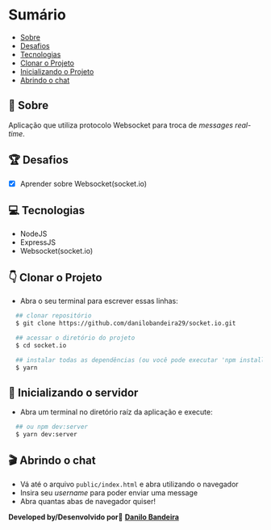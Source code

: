 # Sumário
- [Sobre](#-Sobre)
- [Desafios](#-Desafios)
- [Tecnologias](#-Tecnologias)
- [Clonar o Projeto](#-Clonar-o-Projeto)
- [Inicializando o Projeto](#-Inicializando-o-Projeto)
- [Abrindo o chat](#-Abrindo-o-chat)

## 📝 Sobre
Aplicação que utiliza protocolo Websocket para troca de *messages real-time*.

## 🏆 Desafios
- [x] Aprender sobre Websocket(socket.io)

## 💻 Tecnologias
- NodeJS
- ExpressJS
- Websocket(socket.io)

## 👇 Clonar o Projeto
- Abra o seu terminal para escrever essas linhas:
```bash
  ## clonar repositório
  $ git clone https://github.com/danilobandeira29/socket.io.git

  ## acessar o diretório do projeto
  $ cd socket.io

  ## instalar todas as dependências (ou você pode executar 'npm install')
  $ yarn
```

## 🚀 Inicializando o servidor
- Abra um terminal no diretório raíz da aplicação e execute:
```bash
  ## ou npm dev:server
  $ yarn dev:server
```

## 🎬 Abrindo o chat
- Vá até o arquivo `public/index.html` e abra utilizando o navegador
- Insira seu *username* para poder enviar uma message
- Abra quantas abas de navegador quiser!

**Developed by/Desenvolvido por**👻
<a href="https://www.linkedin.com/in/danilo-bandeira-4411851a4/">**Danilo Bandeira</a>**
